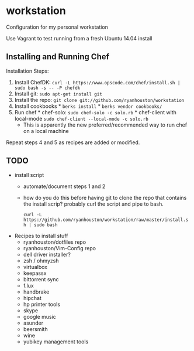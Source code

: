 # workstation

Configuration for my personal workstation

Use Vagrant to test running from a fresh Ubuntu 14.04 install

## Installing and Running Chef

Installation Steps:
  1. Install ChefDK: `curl -L https://www.opscode.com/chef/install.sh | sudo bash -s -- -P chefdk`
  2. Install git: `sudo apt-get install git`
  3. Install the repo: `git clone git://github.com/ryanhouston/workstation`
  4. Install cookbooks
    * `berks install`
    * `berks vendor cookbooks/`
  5. Run chef
    * chef-solo: `sudo chef-solo -c solo.rb`
    * chef-client with local-mode `sudo chef-client --local-mode -c solo.rb`
      * This is apparently the new preferred/recommended way to run chef on a
        local machine

Repeat steps 4 and 5 as recipes are added or modified.

## TODO

  * install script
    * automate/document steps 1 and 2
    * how do you do this before having git to clone the repo that contains the
      install scrip? probably curl the script and pipe to bash.

      `curl -L https://github.com/ryanhouston/workstation/raw/master/install.sh | sudo bash`
  * Recipes to install stuff
    * ryanhouston/dotfiles repo
    * ryanhouston/Vim-Config repo
    * dell driver installer?
    * zsh / ohmyzsh
    * virtualbox
    * keepassx
    * bittorrent sync
    * f.lux
    * handbrake
    * hipchat
    * hp printer tools
    * skype
    * google music
    * asunder
    * beersmith
    * wine
    * yubikey management tools

